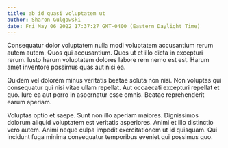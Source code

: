 ```yaml
---
title: ab id quasi voluptatem ut
author: Sharon Gulgowski
date: Fri May 06 2022 17:37:27 GMT-0400 (Eastern Daylight Time)
---
```

Consequatur dolor voluptatem nulla modi voluptatem accusantium rerum autem autem. Quos qui accusantium. Quos ut et illo dicta in excepturi rerum. Iusto harum voluptatem dolores labore rem nemo est est. Harum amet inventore possimus quas aut nisi ea.

 Quidem vel dolorem minus veritatis beatae soluta non nisi. Non voluptas qui consequatur qui nisi vitae ullam repellat. Aut occaecati excepturi repellat et quo. Iure ea aut porro in aspernatur esse omnis. Beatae reprehenderit earum aperiam.

 Voluptas optio et saepe. Sunt non illo aperiam maiores. Dignissimos dolorum aliquid voluptatem est veritatis asperiores. Animi et illo distinctio vero autem. Animi neque culpa impedit exercitationem ut id quisquam. Qui incidunt fuga minima consequatur temporibus eveniet qui possimus quo.